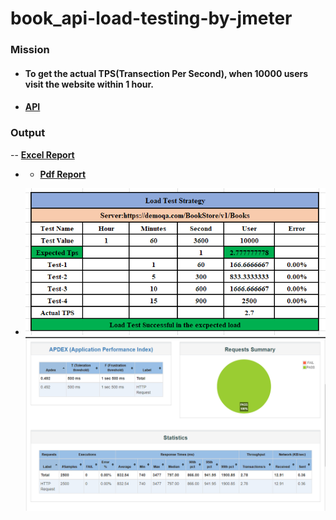 # book_api-load-testing-by-jmeter

### **Mission**

- #### To get the actual TPS(Transection Per Second), when 10000 users visit the website within 1 hour.
- #### [API](https://demoqa.com/BookStore/v1/Books)

### **Output**

-- [**Excel Report**](https://github.com/iamhasib121/book_api-load-testing-by-jmeter/blob/main/ActualTps.png)
- - [**Pdf Report**](https://github.com/iamhasib121/book_api-load-testing-by-jmeter/blob/main/Load%20Testing%20By%20Jmeter%20Reports%20Screenshots.pdf)


- 
  ![](./ActualTps.png)
  ![](./html_report.png)
